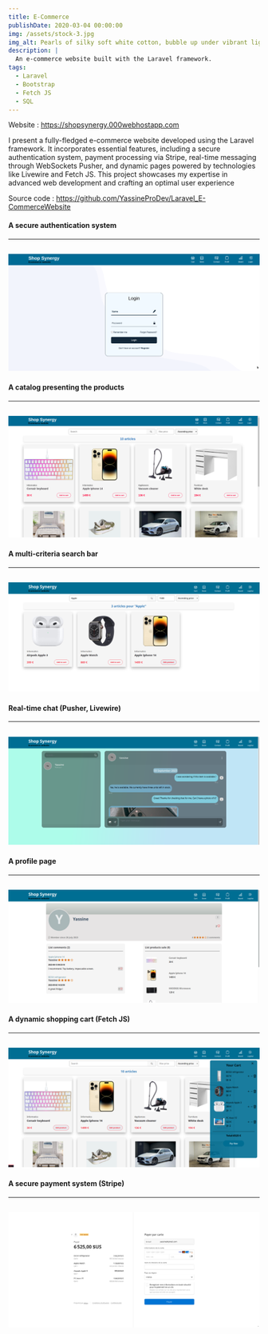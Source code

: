```yaml
---
title: E-Commerce
publishDate: 2020-03-04 00:00:00
img: /assets/stock-3.jpg
img_alt: Pearls of silky soft white cotton, bubble up under vibrant lighting
description: |
  An e-commerce website built with the Laravel framework.
tags:
  - Laravel
  - Bootstrap
  - Fetch JS
  - SQL
---
```


Website     : https://shopsynergy.000webhostapp.com

I present a fully-fledged e-commerce website developed using the Laravel framework. It incorporates essential features, including a secure authentication system, payment processing via Stripe, real-time messaging through WebSockets Pusher, and dynamic pages powered by technologies like Livewire and Fetch JS. This project showcases my expertise in advanced web development and crafting an optimal user experience

Source code : https://github.com/YassineProDev/Laravel_E-CommerceWebsite

#### A secure authentication system
---
![Image](/assets/1.png)
---

#### A catalog presenting the products
---
![Image](/assets/2.png)
---

#### A multi-criteria search bar
---
![Image](/assets/3.png)
---

#### Real-time chat (Pusher, Livewire)
---
![Image](/assets/4.png)
---

#### A profile page
---
![Image](/assets/5.png)
---

#### A dynamic shopping cart (Fetch JS)
---
![Image](/assets/6.png)
---

#### A secure payment system (Stripe)
---
![Image](/assets/8.png)
---

